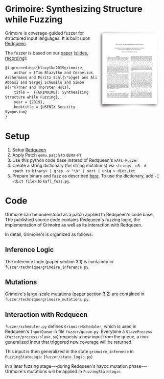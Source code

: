 # Grimoire: Synthesizing Structure while Fuzzing

<a href="https://www.usenix.org/conference/usenixsecurity19/presentation/blazytko"> <img align="right" width="200"  src="paper.png"> </a>



Grimoire is coverage-guided fuzzer for structured input languages. It is built upon [Redqueen](https://github.com/RUB-SysSec/redqueen).

 The fuzzer is based on our [paper](https://www.usenix.org/system/files/sec19-blazytko.pdf) ([slides](https://www.usenix.org/sites/default/files/conference/protected-files/sec19_slides_blazytko.pdf), [recording](https://www.youtube.com/watch?v=VF9YcAnzMPI)):

```
@inproceedings{blazytko2019grimoire,
    author = {Tim Blazytko and Cornelius Aschermann and Moritz Schl{\"o}gel and Ali Abbasi and Sergej Schumilo and Simon W{\"o}rner and Thorsten Holz},
    title =  {{GRIMOIRE}: Synthesizing Structure while Fuzzing},,
    year = {2019},
    booktitle = {USENIX Security Symposium} 
}
```

# Setup

1. Setup [Redqueen](https://github.com/RUB-SysSec/redqueen)
2. Apply Patch `qemu.patch` to `QEMU-PT`
3. Use this python code base instead of Redqueen's `kAFL-Fuzzer`
4. Create a string dictionary (for string mutations) via `strings -n3 -d <path to binary> | grep -v "\s" | sort | uniq > dict.txt`
5. Prepare binary and fuzz as described [here](https://github.com/RUB-SysSec/redqueen#initial-setup). To use the dictionary, add `-I <dict file>` to `kafl_fuzz.py`.



# Code

Grimoire can be understood as a patch applied to Redqueen's code base.  The published source code contains Redqueen's fuzzing logic, the implementation of
Grimoire as well as its interaction with Redqueen.

In detail, Grimoire's is organized as follows:

## Inference Logic

The inference logic (paper section 3.1) is contained in `fuzzer/technique/grimoire_inference.py`.

## Mutations

Grimoire's large-scale mutations (paper section 3.2)  are contained in `fuzzer/technique/grimoire_mutations.py`.

## Interaction with Redqueen

`fuzzer/scheduler.py` defines `GrimoireScheduler`, which is used in Redqueen's `InputQueue` in file `fuzzer/queue.py`. Everytime a `SlaveProcess` (`fuzzer/process/slave.py`) requests a new input from the queue, a non-generalized input that triggered new coverage will be returned.

This input is then generalized in the state `grimoire_inference` in `FuzzingStateLogic` (`fuzzer/state_logic.py`)


In a later fuzzing stage---during Redqueen's havoc mutation phase---Grimoire's mutations will be applied in `FuzzingStateLogic`.
